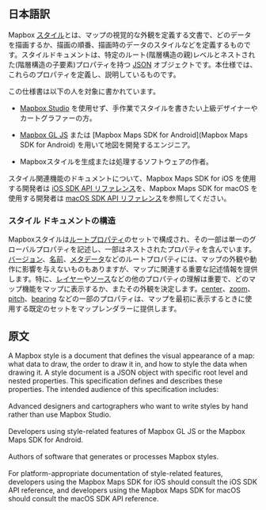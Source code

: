 

## 日本語訳   

Mapbox [スタイル](https://docs.mapbox.com/help/glossary/style/)とは、マップの視覚的な外観を定義する文書で、どのデータを描画するか、描画の順番、描画時のデータのスタイルなどを定義するものです。スタイルドキュメントは、特定のルート(階層構造の親)レベルとネストされた(階層構造の子要素)プロパティを持つ [JSON](http://www.json.org/) オブジェクトです。本仕様では、これらのプロパティを定義し、説明しているものです。

この仕様書は以下の人を対象に書かれています。

- [Mapbox Studio](https://studio.mapbox.com/) を使用せず、手作業でスタイルを書きたい上級デザイナーやカートグラファーの方。

- [Mapbox GL JS](https://docs.mapbox.com/mapbox-gl-js/api/) または [Mapbox Maps SDK for Android](Mapbox Maps SDK for Android) を用いて地図を開発するエンジニア。

- Mapboxスタイルを生成または処理するソフトウェアの作者。

スタイル関連機能のドキュメントについて、Mapbox Maps SDK for iOS を使用する開発者は [iOS SDK API リファレンス](https://docs.mapbox.com/mapbox-gl-js/style-spec/#:~:text=iOS%20SDK%20API%20reference)を、Mapbox Maps SDK for macOS を使用する開発者は [macOS SDK API リファレンス](https://mapbox.github.io/mapbox-gl-native/macos/)を参照してください。

### スタイル ドキュメントの構造
Mapboxスタイルは[ルートプロパティ](https://docs.mapbox.com/mapbox-gl-js/style-spec/#:~:text=a%20set%20of-,root%20properties,-%2C%20some%20of%20which)のセットで構成され、その一部は単一のグローバルプロパティを記述し、一部はネストされたプロパティを含んでいます。[バージョン](https://docs.mapbox.com/mapbox-gl-js/style-spec/#:~:text=root%20properties%2C%20like-,version,-%2C%20name%2C%20and%20metadata)、[名前](https://docs.mapbox.com/mapbox-gl-js/style-spec/root/#name)、[メタデータ](https://docs.mapbox.com/mapbox-gl-js/style-spec/#:~:text=version%2C%20name%2C%20and-,metadata,-%2C%20don%27t%20have%20any)などのルートプロパティには、マップの外観や動作に影響を与えないものもありますが、マップに関連する重要な記述情報を提供します。特に、[レイヤー](https://docs.mapbox.com/mapbox-gl-js/style-spec/#:~:text=map.%20Others%2C%20like-,layers,-and%20sources%2C%20are)や[ソース](https://docs.mapbox.com/mapbox-gl-js/style-spec/#:~:text=like%20layers%20and-,sources,-%2C%20are%20critical%20and)などの他のプロパティの理解は重要で、どのマップ機能をマップに表示するか、またその外観を決定します。[center](https://docs.mapbox.com/mapbox-gl-js/style-spec/#:~:text=Some%20properties%2C%20like-,center,-%2C%20zoom%2C%20pitch%2C%20and)、[zoom](https://docs.mapbox.com/mapbox-gl-js/style-spec/#:~:text=properties%2C%20like%20center%2C-,zoom,-%2C%20pitch%2C%20and%20bearing)、[pitch](https://docs.mapbox.com/mapbox-gl-js/style-spec/#:~:text=like%20center%2C%20zoom%2C-,pitch,-%2C%20and%20bearing%2C%20provide)、[bearing](https://docs.mapbox.com/mapbox-gl-js/style-spec/#:~:text=zoom%2C%20pitch%2C%20and-,bearing,-%2C%20provide%20the%20map) などの一部のプロパティは、マップを最初に表示するときに使用する既定のセットをマップレンダラーに提供します。

## 原文
A Mapbox style is a document that defines the visual appearance of a map: what data to draw, the order to draw it in, and how to style the data when drawing it. A style document is a JSON object with specific root level and nested properties. This specification defines and describes these properties.
The intended audience of this specification includes:
<br>
<br>
Advanced designers and cartographers who want to write styles by hand rather than use Mapbox Studio.
<br>
<br>
Developers using style-related features of Mapbox GL JS or the Mapbox Maps SDK for Android.
<br>
<br>
Authors of software that generates or processes Mapbox styles.
<br>
<br>
For platform-appropriate documentation of style-related features, developers using the Mapbox Maps SDK for iOS should consult the iOS SDK API reference, and developers using the Mapbox Maps SDK for macOS should consult the macOS SDK API reference.



